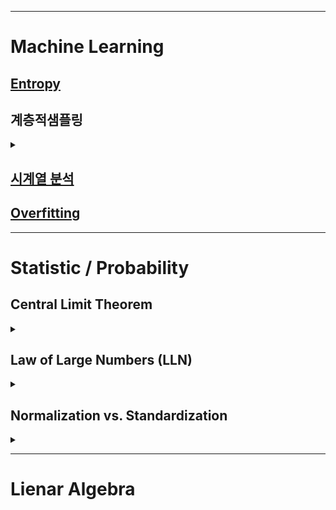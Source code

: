 ****
# Machine Learning

## [Entropy](https://github.com/EricChoii/ai-terms/blob/main/entropy.md)

## 계층적샘플링
<details markdown="1">
<summary></summary>
모집단의 데이터 분포 비율을 유지하면서 데이터를 샘플링(취득)하는 것을 말합니다
</details>

## [시계열 분석](https://github.com/EricChoii/ai-terms/blob/main/time-series-analysis.md)
## [Overfitting](https://github.com/EricChoii/ai-terms/blob/main/overfitting.md)

****
# Statistic / Probability

## Central Limit Theorem
<details markdown="1">
<summary></summary>

### 정의
모집단(평균: μ, 표준편차: σ)이 어떤 분포를 따르던지 무관하게, 표본평균의 표본분포는 n이 커지면(>= 30) 평균이 μ이고 표준편차가 σ/n인 **정규분포**를 따른다.

### 의의
표본평균을 통해서 모집단의 모수인 모평균과 모표준편차를 추정할 수 있는 확률적 근거 제시
</details>

## Law of Large Numbers (LLN)
<details markdown="1">
<summary></summary>
경험적 확률과 수학적 확률 사이의 관계를 나타내는 법칙; 표본집단의 크기가 커지면 그 표본평균이 모평균에 가까워짐을 의미
</details>

## Normalization vs. Standardization
<details markdown="1">
<summary></summary>
정규화: [0, 1] 분포
표준화: 평균 0, 표준편차 1 분포
</details>

****
# Lienar Algebra

